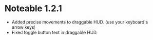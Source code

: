 # Noteable 1.2.1

- Added precise movements to draggable HUD. (use your keyboard's arrow keys)
- Fixed toggle button text in draggable HUD.
